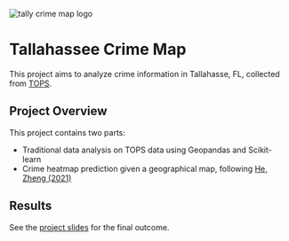 ![tally crime map logo](https://github.com/mao1756/tlhcrimemap/assets/56581117/2c6fe833-e1bc-4503-8e75-207704dddff5)

# Tallahassee Crime Map

This project aims
 to analyze crime information in Tallahasse, FL, collected from [TOPS](https://www.talgov.com/gis/tops/).

## Project Overview

This project contains two parts:

- Traditional data analysis on TOPS data using Geopandas and Scikit-learn
- Crime heatmap prediction given a geographical map, following [He, Zheng (2021)](https://www.sciencedirect.com/science/article/abs/pii/S0952197621003080)

## Results

See the [project slides](https://github.com/mao1756/tlhcrimemap/blob/main/documents/slides-outline/slides-outline.pdf) for the final outcome.
